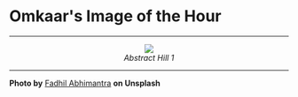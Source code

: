 # Omkaar's Image of the Hour

---

<div align="center">

<a href="https://unsplash.com/photos/rolling-hills-covered-in-grass-and-shadow-fUfPX4zgOWo">
  <img src="https://images.unsplash.com/photo-1749366685038-0acf2da41cb6?crop=entropy&cs=tinysrgb&fit=max&fm=jpg&ixid=M3w3NjA2Nzh8MHwxfHJhbmRvbXx8fHx8fHx8fDE3NDk4MDg4MDB8&ixlib=rb-4.1.0&q=80&w=1080" style="max-width:100%; height:auto;">
</a>

<br>
<i>Abstract Hill 1</i>

</div>

---

**Photo by** [Fadhil Abhimantra](https://unsplash.com/@fabhimantra) **on Unsplash**
